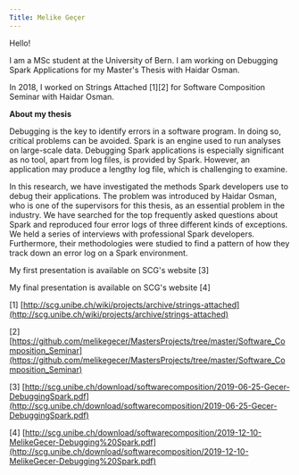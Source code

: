 ```yaml
---
Title: Melike Geçer
---
```


Hello!

I am a MSc student at the University of Bern. I am working on Debugging Spark Applications for my Master's Thesis with Haidar Osman.

In 2018, I worked on Strings Attached [1][2] for Software Composition Seminar with Haidar Osman.

**About my thesis**

Debugging is the key to identify errors in a software program. In doing so, critical problems can be avoided. Spark is an engine used to run analyses on large-scale data. Debugging Spark applications is especially significant as no tool, apart from log files, is provided by Spark. However, an application may produce a lengthy log file, which is challenging to examine.

In this research, we have investigated the methods Spark developers use to debug their applications. The problem was introduced by Haidar Osman, who is one of the supervisors for this thesis, as an essential problem in the industry. We have searched for the top frequently asked questions about Spark and reproduced four error logs of three different kinds of exceptions. We held a series of interviews with professional Spark developers. Furthermore, their methodologies were studied to find a pattern of how they track down an error log on a Spark environment.

My first presentation is available on SCG's website [3]

My final presentation is available on SCG's website [4]


[1] [http://scg.unibe.ch/wiki/projects/archive/strings-attached](http://scg.unibe.ch/wiki/projects/archive/strings-attached)

[2] [https://github.com/melikegecer/MastersProjects/tree/master/Software_Composition_Seminar](https://github.com/melikegecer/MastersProjects/tree/master/Software_Composition_Seminar)

[3] [http://scg.unibe.ch/download/softwarecomposition/2019-06-25-Gecer-DebuggingSpark.pdf](http://scg.unibe.ch/download/softwarecomposition/2019-06-25-Gecer-DebuggingSpark.pdf)

[4] [http://scg.unibe.ch/download/softwarecomposition/2019-12-10-MelikeGecer-Debugging%20Spark.pdf](http://scg.unibe.ch/download/softwarecomposition/2019-12-10-MelikeGecer-Debugging%20Spark.pdf)
